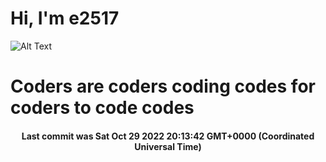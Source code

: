 # Hi, I'm e2517

![Alt Text](https://github.com/E2517/e2517/blob/master/images/background.gif)

# Coders are coders coding codes for coders to code codes

<h4 align="center">Last commit was Sat Oct 29 2022 20:13:42 GMT+0000 (Coordinated Universal Time)</h4>
